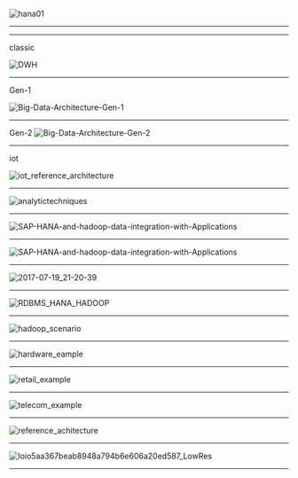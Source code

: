 
![hana01](https://cdn2.hubspot.net/hubfs/2703967/Expertum_Theme_November-2016/Images/hana01.png?t=1536061327792)

-----------


---------

classic

![DWH](http://blogs.saphana.com/wp-content/uploads/2017/09/DWH.png)

---------

Gen-1

![Big-Data-Architecture-Gen-1](http://blogs.saphana.com/wp-content/uploads/2017/09/Big-Data-Architecture-Gen-1.png)

---------

Gen-2
![Big-Data-Architecture-Gen-2](http://blogs.saphana.com/wp-content/uploads/2017/09/Big-Data-Architecture-Gen-2.png)

---------

iot

![iot_reference_architecture](http://blogs.saphana.com/wp-content/uploads/2017/09/iot_reference_architecture.png)

---------
![analytictechniques](https://practicalanalytics.files.wordpress.com/2011/12/analytictechniques.png)

---------

![SAP-HANA-and-hadoop-data-integration-with-Applications](https://i0.wp.com/www.zarantech.com/blog/wp-content/uploads/2018/04/SAP-HANA-and-hadoop-data-integration-with-Applications.png?resize=768%2C524)

----------

![SAP-HANA-and-hadoop-data-integration-with-Applications](https://mindmajix.com/docs/images/Screenshot_1110(1).png)

---------------


![2017-07-19_21-20-39](https://blogs.sap.com/wp-content/uploads/2017/07/2017-07-19_21-20-39.png)

--------

![RDBMS_HANA_HADOOP](https://github.com/gopala-kr/a-week-in-wild-ai/blob/master/10-ai-in-enterprise-services/imgs/RDBMS_HANA_HADOOP.PNG)

------------

![hadoop_scenario](https://github.com/gopala-kr/a-week-in-wild-ai/blob/master/10-ai-in-enterprise-services/imgs/hadoop_scenario.PNG)

------------

![hardware_eample](https://github.com/gopala-kr/a-week-in-wild-ai/blob/master/10-ai-in-enterprise-services/imgs/hardware_eample.PNG)

------------
![retail_example](https://github.com/gopala-kr/a-week-in-wild-ai/blob/master/10-ai-in-enterprise-services/imgs/retail_example.PNG)

------------

![telecom_example](https://github.com/gopala-kr/a-week-in-wild-ai/blob/master/10-ai-in-enterprise-services/imgs/telecom_example.PNG)

------------

![reference_achitecture](https://github.com/gopala-kr/a-week-in-wild-ai/blob/master/10-ai-in-enterprise-services/imgs/reference_achitecture.PNG)

------------

![loio5aa367beab8948a794b6e606a20ed587_LowRes](https://help.sap.com/doc/PRODUCTION/0991e2320f5940d988ed32b995d28a44/2.1/en-US/loio5aa367beab8948a794b6e606a20ed587_LowRes.png)

------------

